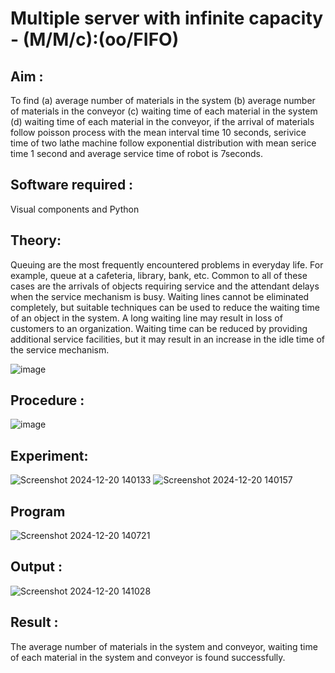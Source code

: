 # Multiple server with infinite capacity - (M/M/c):(oo/FIFO)
## Aim :
To find (a) average number of materials in the system (b) average number of materials in the conveyor (c) waiting time of each material in the system (d) waiting time of each material in the conveyor, if the arrival  of materials follow poisson process with the mean interval time 10 seconds, serivice time of two lathe machine follow exponential distribution with mean serice time 1 second and average service time of robot is 7seconds.

## Software required :
Visual components and Python

## Theory:
Queuing are the most frequently encountered problems in everyday life. For example, queue at a cafeteria, library, bank, etc. Common to all of these cases are the arrivals of objects requiring service and the attendant delays when the service mechanism is busy. Waiting lines cannot be eliminated completely, but suitable techniques can be used to reduce the waiting time of an object in the system. A long waiting line may result in loss of customers to an organization. Waiting time can be reduced by providing additional service facilities, but it may result in an increase in the idle time of the service mechanism.

![image](https://user-images.githubusercontent.com/103921593/203238035-1c8109bc-cbf2-4c77-baea-c5b682a752ef.png)

## Procedure :

![image](https://user-images.githubusercontent.com/103921593/203238265-176740b0-eae2-4772-90be-5449869ac9b0.png)




## Experiment:
![Screenshot 2024-12-20 140133](https://github.com/user-attachments/assets/db1fb4f9-4494-4be9-be3c-32255f07fd21)
![Screenshot 2024-12-20 140157](https://github.com/user-attachments/assets/9a92c41f-5739-46a3-9faf-87f5924ecf2f)




## Program
![Screenshot 2024-12-20 140721](https://github.com/user-attachments/assets/41f77b54-c022-4e5a-9898-98e9ba049c5f)



## Output :
![Screenshot 2024-12-20 141028](https://github.com/user-attachments/assets/26de15fa-ccab-4892-acb5-d6f078ff921b)


## Result : 
The average number of materials in the system and conveyor, waiting time of each material in the system and conveyor is found successfully.

